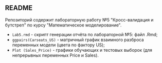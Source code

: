 ## README 

Репозиторий содержит лабораторную работу №5 "Кросс-валидация и бутстреп" по курсу "Математическое моделирование".

* ```Lab5.rmd``` - скрипт генерации отчёта по лабораторной №5: файл .Rmd;
* ```ggpairs(Carseats_US)``` - матричный график взаимного разброса переменных модели (цвета по фактору US);
* ```Plot (Sales_Price)``` - графики обучающих и тестовых выборок (для непрерывных переменных Price и Sales).

